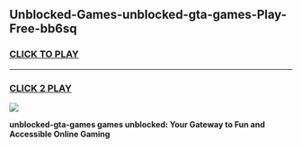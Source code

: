 
## Unblocked-Games-unblocked-gta-games-Play-Free-bb6sq
<h3>
<a href="https://premium76.site?title=unblocked-gta-games&ref=18A1">CLICK TO PLAY</a></h3>
<hr>

<h3>
<a href="https://premium76.site?title=unblocked-gta-games&ref=18A1">CLICK 2 PLAY</a>
  
</h3>

<a href="https://premium76.site?title=unblocked-gta-games&ref=18A1"><img src="https://clearcache.store/games.png"></a>


**unblocked-gta-games games unblocked: Your Gateway to Fun and Accessible Online Gaming**
